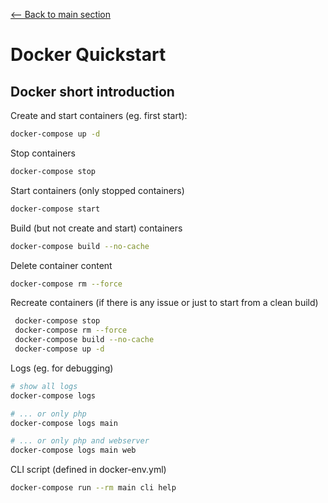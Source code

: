 [<-- Back to main section](../README.md)

# Docker Quickstart

## Docker short introduction

Create and start containers (eg. first start):

```bash
docker-compose up -d
```

Stop containers

```bash
docker-compose stop
```

Start containers (only stopped containers)

```bash
docker-compose start
```

Build (but not create and start) containers

```bash
docker-compose build --no-cache
```

Delete container content

```bash
docker-compose rm --force
```

Recreate containers (if there is any issue or just to start from a clean build)

```bash
 docker-compose stop
 docker-compose rm --force
 docker-compose build --no-cache
 docker-compose up -d
```

Logs (eg. for debugging)

```bash
# show all logs
docker-compose logs

# ... or only php
docker-compose logs main

# ... or only php and webserver
docker-compose logs main web
```

CLI script (defined in docker-env.yml)

```bash
docker-compose run --rm main cli help
```